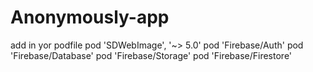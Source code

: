 # Anonymously-app
add in yor podfile 
    pod 'SDWebImage', '~> 5.0'
    pod 'Firebase/Auth'
    pod 'Firebase/Database'
    pod 'Firebase/Storage'
    pod 'Firebase/Firestore'
